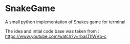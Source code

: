 # SnakeGame
A small python implementation of Snakes game for terminal

The idea and intial code base was taken from : https://www.youtube.com/watch?v=rbasThWVb-c
